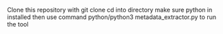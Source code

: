 Clone this repository with git clone
cd into directory
make sure python in installed
then use command python/python3 metadata_extractor.py to run the tool
